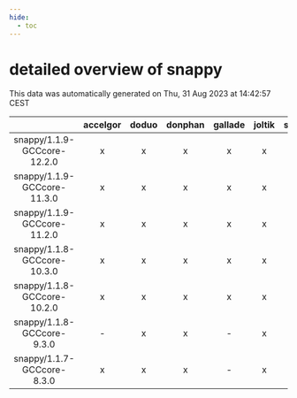 ```yaml
---
hide:
  - toc
---
```


detailed overview of snappy
===========================


This data was automatically generated on Thu, 31 Aug 2023 at 14:42:57 CEST  

| |accelgor|doduo|donphan|gallade|joltik|skitty|swalot|victini|
| :---: | :---: | :---: | :---: | :---: | :---: | :---: | :---: | :---: |
|snappy/1.1.9-GCCcore-12.2.0|x|x|x|x|x|x|x|x|
|snappy/1.1.9-GCCcore-11.3.0|x|x|x|x|x|x|x|x|
|snappy/1.1.9-GCCcore-11.2.0|x|x|x|x|x|x|x|x|
|snappy/1.1.8-GCCcore-10.3.0|x|x|x|x|x|x|x|x|
|snappy/1.1.8-GCCcore-10.2.0|x|x|x|x|x|x|x|x|
|snappy/1.1.8-GCCcore-9.3.0|-|x|x|-|x|x|x|x|
|snappy/1.1.7-GCCcore-8.3.0|x|x|x|-|x|x|x|x|

